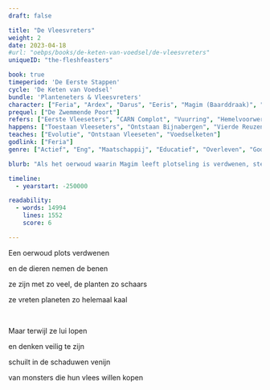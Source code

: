```yaml
---
draft: false

title: "De Vleesvreters"
weight: 2
date: 2023-04-18
#url: "oebps/books/de-keten-van-voedsel/de-vleesvreters"
uniqueID: "the-fleshfeasters"

book: true
timeperiod: 'De Eerste Stappen'
cycle: 'De Keten van Voedsel'
bundle: 'Planteneters & Vleesvreters'
character: ["Feria", "Ardex", "Darus", "Eeris", "Magim (Baarddraak)", "Higgis (Hagedis)", "Hespryhond"]
prequel: ["De Zwemmende Poort"]
refers: ["Eerste Vleeseters", "CARN Complot", "Vuurring", "Hemelvoorwerpen", "Zielscheurder", "Eeuwig Leven", "Nachtrivier", "Aparantrivier", "Onmogelijke Muur van Darus", "Somsgevuld", "Saurzee", "Mond van Din", "Origina"]
happens: ["Toestaan Vleeseters", "Ontstaan Bijnabergen", "Vierde Reuzenuitsterving", "Losbreken Volarde"]
teaches: ["Evolutie", "Ontstaan Vleeseten", "Voedselketen"]
godlink: ["Feria"]
genre: ["Actief", "Eng", "Maatschappij", "Educatief", "Overleven", "Goden", "Reizen", "Biologie"]

blurb: "Als het oerwoud waarin Magim leeft plotseling is verdwenen, steekt hij de Nachtrivier over om een nieuw thuis te vinden. Precies de plek waarover geruchten bestaan dat er vreselijke monsters zouden leven."

timeline:
  - yearstart: -250000

readability:
  - words: 14994
    lines: 1552
    score: 6

---
```


Een oerwoud plots verdwenen

en de dieren nemen de benen

ze zijn met zo veel, de planten zo schaars

ze vreten planeten zo helemaal kaal

&nbsp;

Maar terwijl ze lui lopen

en denken veilig te zijn

schuilt in de schaduwen venijn

van monsters die hun vlees willen kopen